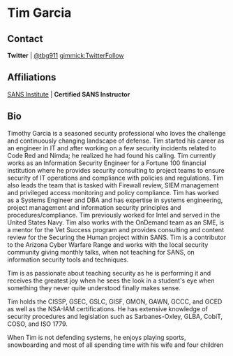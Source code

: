 Tim Garcia
============

Contact
-------
**Twitter** | [@tbg911](http://twitter.com/tbg911) [gimmick:TwitterFollow](@tbg911)

Affiliations
-------
[SANS Institute](http://www.sans.org) | **Certified SANS Instructor**


Bio
-----------
 
Timothy Garcia is a seasoned security professional who loves the challenge and continuously changing landscape of defense. Tim started his career as an engineer in IT and after working on a few security incidents related to Code Red and Nimda; he realized he had found his calling. Tim currently works as an Information Security Engineer for a Fortune 100 financial institution where he provides security consulting to project teams to ensure security of IT operations and compliance with policies and regulations.  Tim also leads the team that is tasked with Firewall review, SIEM management and privileged access monitoring and policy compliance. Tim has worked as a Systems Engineer and DBA and has expertise in systems engineering, project management and information security principles and procedures/compliance. Tim previously worked for Intel and served in the United States Navy.  Tim also works with the OnDemand team as an SME, is a mentor for the Vet Success program and provides consulting and content review for the Securing the Human project within SANS.  Tim is a contributor to the Arizona Cyber Warfare Range and works with the local security community giving monthly talks, when not teaching for SANS, on information security tools and techniques. 

Tim is as passionate about teaching security as he is performing it and receives the greatest joy when he sees the look in a student's eye when something they never quite understood finally makes sense.

Tim holds the CISSP, GSEC, GSLC, GISF, GMON, GAWN, GCCC, and GCED as well as the NSA-IAM certifications.  He has extensive knowledge of security procedures and legislation such as Sarbanes-Oxley, GLBA, CobiT, COSO, and ISO 1779.  

When Tim is not defending systems, he enjoys playing sports, snowboarding and most of all spending time with his wife and four children